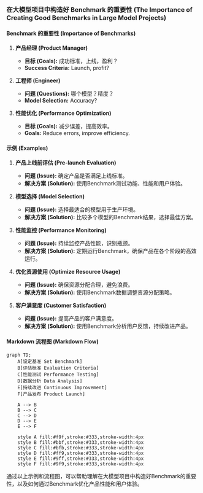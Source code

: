 ### 在大模型项目中构造好 Benchmark 的重要性 (The Importance of Creating Good Benchmarks in Large Model Projects)

#### Benchmark 的重要性 (Importance of Benchmarks)

1. **产品经理 (Product Manager)**
    - **目标 (Goals):** 成功标准，上线，盈利？
    - **Success Criteria:** Launch, profit?

2. **工程师 (Engineer)**
    - **问题 (Questions):** 哪个模型？精度？
    - **Model Selection:** Accuracy?

3. **性能优化 (Performance Optimization)**
    - **目标 (Goals):** 减少误差，提高效率。
    - **Goals:** Reduce errors, improve efficiency.

#### 示例 (Examples)

1. **产品上线前评估 (Pre-launch Evaluation)**
    - **问题 (Issue):** 确定产品是否满足上线标准。
    - **解决方案 (Solution):** 使用Benchmark测试功能、性能和用户体验。

2. **模型选择 (Model Selection)**
    - **问题 (Issue):** 选择最适合的模型用于生产环境。
    - **解决方案 (Solution):** 比较多个模型的Benchmark结果，选择最佳方案。

3. **性能监控 (Performance Monitoring)**
    - **问题 (Issue):** 持续监控产品性能，识别瓶颈。
    - **解决方案 (Solution):** 定期运行Benchmark，确保产品在各个阶段的高效运行。

4. **优化资源使用 (Optimize Resource Usage)**
    - **问题 (Issue):** 确保资源分配合理，避免浪费。
    - **解决方案 (Solution):** 使用Benchmark数据调整资源分配策略。

5. **客户满意度 (Customer Satisfaction)**
    - **问题 (Issue):** 提高产品的客户满意度。
    - **解决方案 (Solution):** 使用Benchmark分析用户反馈，持续改进产品。

#### Markdown 流程图 (Markdown Flow)

```mermaid
graph TD;
    A[设定基准 Set Benchmark]
    B[评估标准 Evaluation Criteria]
    C[性能测试 Performance Testing]
    D[数据分析 Data Analysis]
    E[持续改进 Continuous Improvement]
    F[产品发布 Product Launch]

    A --> B
    B --> C
    C --> D
    D --> E
    E --> F

    style A fill:#f9f,stroke:#333,stroke-width:4px
    style B fill:#bbf,stroke:#333,stroke-width:4px
    style C fill:#bfb,stroke:#333,stroke-width:4px
    style D fill:#ff9,stroke:#333,stroke-width:4px
    style E fill:#9ff,stroke:#333,stroke-width:4px
    style F fill:#9f9,stroke:#333,stroke-width:4px
```

通过以上示例和流程图，可以帮助理解在大模型项目中构造好Benchmark的重要性，以及如何通过Benchmark优化产品性能和用户体验。
